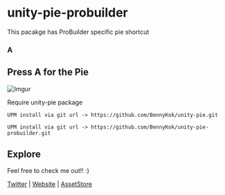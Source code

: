 # unity-pie-probuilder

This pacakge has ProBuilder specific pie shortcut

### A
## Press A for the Pie

![Imgur](https://i.imgur.com/J2maHmf.gif)

Require unity-pie package

```
UPM install via git url -> https://github.com/BennyKok/unity-pie.git
```
```
UPM install via git url -> https://github.com/BennyKok/unity-pie-probuilder.git
```

## Explore
Feel free to check me out!! :)

[Twitter](https://twitter.com/BennyKokMusic) | [Website](https://bennykok.com) | [AssetStore](https://assetstore.unity.com/publishers/28510)
